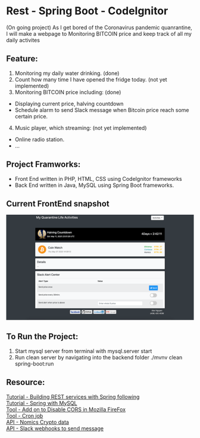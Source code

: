 # Rest - Spring Boot - CodeIgnitor
(On going project)
As I get bored of the Coronavirus pandemic quanrantine, I will make a webpage to Monitoring BITCOIN price and keep track of all my daily activites

## Feature:
1. Monitoring my daily water drinking. (done)
2. Count how many time I have opened the fridge today. (not yet implemented)
3. Monitoring BITCOIN price including: (done)
-  Displaying current price, halving countdown 
-  Schedule alarm to send Slack message when Bitcoin price reach some certain price.
4. Music player, which streaming: (not yet implemented)
-  Online radio station. 
- ...

## Project Framworks:
  - Front End written in PHP, HTML, CSS using CodeIgnitor frameworks
  - Back End written in Java, MySQL using Spring Boot frameworks.
  
## Current FrontEnd snapshot

![Snapshot of current front end](FrontEnd/images/current-front-end.jpg)


## To Run the Project:
  1. Start mysql server from terminal with
    mysql.server start
  2. Run clean server by navigating into the backend folder
    ./mvnv clean spring-boot:run
    

## Resource:<br/>
[Tutorial - Building REST services with Spring following](https://spring.io/guides/tutorials/rest/) <br/>
[Tutorial - Spring with MySQL](https://spring.io/guides/gs/accessing-data-mysql/) <br/>
[Tool - Add on to Disable CORS in Mozilla FireFox](https://addons.mozilla.org/en-US/firefox/addon/cors-everywhere/)<br/>
[Tool - Cron job](https://medium.com/better-programming/https-medium-com-ratik96-scheduling-jobs-with-crontab-on-macos-add5a8b26c30) <br/>
[API - Nomics Crypto data](http://docs.nomics.com)<br/>
[API - Slack webhooks to send message](https://api.slack.com/tutorials/slack-apps-hello-world)<br/>

  
  
